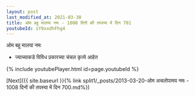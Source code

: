 ```yaml
---
layout: post
last_modified_at: 2021-03-30
title: ओम बहू मालया नमः - 1008 दिनों की तपस्या में दिन 701
youtubeId: sY9xxdhFhg4
---
```

 
 
 ओम बहू मालया नमः  
 
 -  ज्याच्याकडे विविध प्रकारच्या चंचल कृत्ये आहेत 
 
  
 
  
 
 
 
 
 
 


{% include youtubePlayer.html id=page.youtubeId %}
 
[Next]({{ site.baseurl }}{% link  split1/_posts/2013-03-20-ओम अचलोपामय नमः - 1008 दिनों की तपस्या में दिन 700.md%})
 
